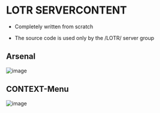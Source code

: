 # LOTR SERVERCONTENT

* Completely written from scratch

* The source code is used only by the /LOTR/ server group

## Arsenal

![image](https://github.com/user-attachments/assets/d25ef12c-2b06-4818-bc3f-bdec9badaf53)


## CONTEXT-Menu

![image](https://github.com/user-attachments/assets/2e59c0ad-bc34-4eba-bef8-aa9e1cfa3c96)
